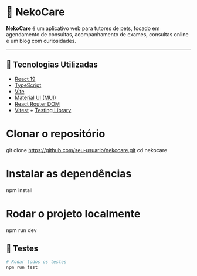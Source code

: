 # 🐾 NekoCare

**NekoCare** é um aplicativo web para tutores de pets, focado em agendamento de consultas, acompanhamento de exames, consultas online e um blog com curiosidades.

---

## 🚀 Tecnologias Utilizadas

- [React 19](https://react.dev/)
- [TypeScript](https://www.typescriptlang.org/)
- [Vite](https://vitejs.dev/)
- [Material UI (MUI)](https://mui.com/)
- [React Router DOM](https://reactrouter.com/)
- [Vitest](https://vitest.dev/) + [Testing Library](https://testing-library.com/)

# Clonar o repositório

git clone https://github.com/seu-usuario/nekocare.git
cd nekocare

# Instalar as dependências

npm install

# Rodar o projeto localmente

npm run dev

## 🧪 Testes

```bash
# Rodar todos os testes
npm run test
```

